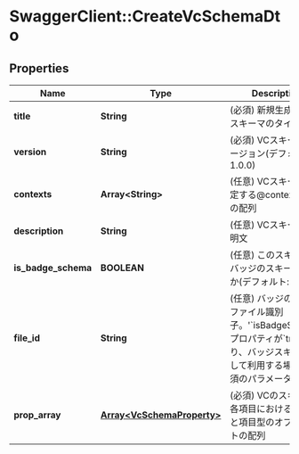 # SwaggerClient::CreateVcSchemaDto

## Properties
Name | Type | Description | Notes
------------ | ------------- | ------------- | -------------
**title** | **String** | (必須) 新規生成するVCスキーマのタイトル | 
**version** | **String** | (必須) VCスキーマのバージョン(デフォルト: 1.0.0) | 
**contexts** | **Array&lt;String&gt;** | (任意) VCスキーマに設定する@context文字列の配列 | [optional] 
**description** | **String** | (任意) VCスキーマの説明文 | [optional] 
**is_badge_schema** | **BOOLEAN** | (任意) このスキーマがバッジのスキーマか否か(デフォルト: false) | 
**file_id** | **String** | (任意) バッジの画像のファイル識別子。&#x27;&#x60;isBadgeSchema&#x60;プロパティが&#x60;true&#x60;であり、バッジスキーマとして利用する場合は必須のパラメータ。 | 
**prop_array** | [**Array&lt;VcSchemaProperty&gt;**](VcSchemaProperty.md) | (必須) VCのスキーマの各項目における項目名と項目型のオブジェクトの配列 | 

